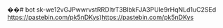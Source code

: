 ��#   b o t 
 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
https://pastebin.com/pk5nDKys)https://pastebin.com/pk5nDKys
